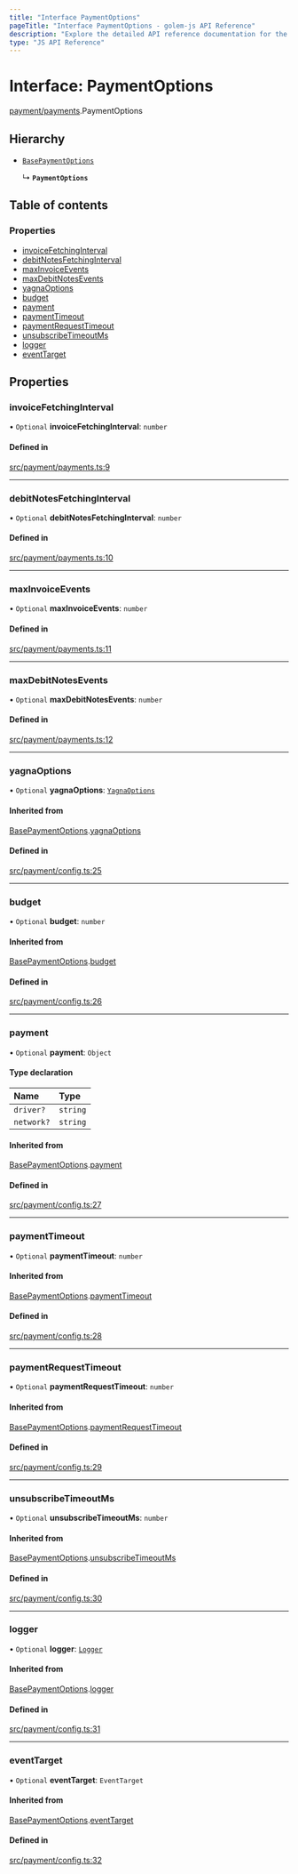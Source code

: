 ```yaml
---
title: "Interface PaymentOptions"
pageTitle: "Interface PaymentOptions - golem-js API Reference"
description: "Explore the detailed API reference documentation for the Interface PaymentOptions within the golem-js SDK for the Golem Network."
type: "JS API Reference"
---
```

# Interface: PaymentOptions

[payment/payments](../modules/payment_payments).PaymentOptions

## Hierarchy

- [`BasePaymentOptions`](payment_config.BasePaymentOptions)

  ↳ **`PaymentOptions`**

## Table of contents

### Properties

- [invoiceFetchingInterval](payment_payments.PaymentOptions#invoicefetchinginterval)
- [debitNotesFetchingInterval](payment_payments.PaymentOptions#debitnotesfetchinginterval)
- [maxInvoiceEvents](payment_payments.PaymentOptions#maxinvoiceevents)
- [maxDebitNotesEvents](payment_payments.PaymentOptions#maxdebitnotesevents)
- [yagnaOptions](payment_payments.PaymentOptions#yagnaoptions)
- [budget](payment_payments.PaymentOptions#budget)
- [payment](payment_payments.PaymentOptions#payment)
- [paymentTimeout](payment_payments.PaymentOptions#paymenttimeout)
- [paymentRequestTimeout](payment_payments.PaymentOptions#paymentrequesttimeout)
- [unsubscribeTimeoutMs](payment_payments.PaymentOptions#unsubscribetimeoutms)
- [logger](payment_payments.PaymentOptions#logger)
- [eventTarget](payment_payments.PaymentOptions#eventtarget)

## Properties

### invoiceFetchingInterval

• `Optional` **invoiceFetchingInterval**: `number`

#### Defined in

[src/payment/payments.ts:9](https://github.com/golemfactory/golem-js/blob/7cee55b/src/payment/payments.ts#L9)

___

### debitNotesFetchingInterval

• `Optional` **debitNotesFetchingInterval**: `number`

#### Defined in

[src/payment/payments.ts:10](https://github.com/golemfactory/golem-js/blob/7cee55b/src/payment/payments.ts#L10)

___

### maxInvoiceEvents

• `Optional` **maxInvoiceEvents**: `number`

#### Defined in

[src/payment/payments.ts:11](https://github.com/golemfactory/golem-js/blob/7cee55b/src/payment/payments.ts#L11)

___

### maxDebitNotesEvents

• `Optional` **maxDebitNotesEvents**: `number`

#### Defined in

[src/payment/payments.ts:12](https://github.com/golemfactory/golem-js/blob/7cee55b/src/payment/payments.ts#L12)

___

### yagnaOptions

• `Optional` **yagnaOptions**: [`YagnaOptions`](../modules/executor_executor#yagnaoptions)

#### Inherited from

[BasePaymentOptions](payment_config.BasePaymentOptions).[yagnaOptions](payment_config.BasePaymentOptions#yagnaoptions)

#### Defined in

[src/payment/config.ts:25](https://github.com/golemfactory/golem-js/blob/7cee55b/src/payment/config.ts#L25)

___

### budget

• `Optional` **budget**: `number`

#### Inherited from

[BasePaymentOptions](payment_config.BasePaymentOptions).[budget](payment_config.BasePaymentOptions#budget)

#### Defined in

[src/payment/config.ts:26](https://github.com/golemfactory/golem-js/blob/7cee55b/src/payment/config.ts#L26)

___

### payment

• `Optional` **payment**: `Object`

#### Type declaration

| Name | Type |
| :------ | :------ |
| `driver?` | `string` |
| `network?` | `string` |

#### Inherited from

[BasePaymentOptions](payment_config.BasePaymentOptions).[payment](payment_config.BasePaymentOptions#payment)

#### Defined in

[src/payment/config.ts:27](https://github.com/golemfactory/golem-js/blob/7cee55b/src/payment/config.ts#L27)

___

### paymentTimeout

• `Optional` **paymentTimeout**: `number`

#### Inherited from

[BasePaymentOptions](payment_config.BasePaymentOptions).[paymentTimeout](payment_config.BasePaymentOptions#paymenttimeout)

#### Defined in

[src/payment/config.ts:28](https://github.com/golemfactory/golem-js/blob/7cee55b/src/payment/config.ts#L28)

___

### paymentRequestTimeout

• `Optional` **paymentRequestTimeout**: `number`

#### Inherited from

[BasePaymentOptions](payment_config.BasePaymentOptions).[paymentRequestTimeout](payment_config.BasePaymentOptions#paymentrequesttimeout)

#### Defined in

[src/payment/config.ts:29](https://github.com/golemfactory/golem-js/blob/7cee55b/src/payment/config.ts#L29)

___

### unsubscribeTimeoutMs

• `Optional` **unsubscribeTimeoutMs**: `number`

#### Inherited from

[BasePaymentOptions](payment_config.BasePaymentOptions).[unsubscribeTimeoutMs](payment_config.BasePaymentOptions#unsubscribetimeoutms)

#### Defined in

[src/payment/config.ts:30](https://github.com/golemfactory/golem-js/blob/7cee55b/src/payment/config.ts#L30)

___

### logger

• `Optional` **logger**: [`Logger`](utils_logger_logger.Logger)

#### Inherited from

[BasePaymentOptions](payment_config.BasePaymentOptions).[logger](payment_config.BasePaymentOptions#logger)

#### Defined in

[src/payment/config.ts:31](https://github.com/golemfactory/golem-js/blob/7cee55b/src/payment/config.ts#L31)

___

### eventTarget

• `Optional` **eventTarget**: `EventTarget`

#### Inherited from

[BasePaymentOptions](payment_config.BasePaymentOptions).[eventTarget](payment_config.BasePaymentOptions#eventtarget)

#### Defined in

[src/payment/config.ts:32](https://github.com/golemfactory/golem-js/blob/7cee55b/src/payment/config.ts#L32)
